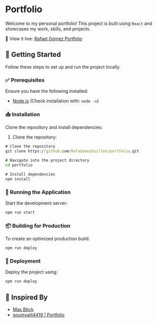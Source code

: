 # Portfolio

Welcome to my personal portfolio! This project is built using `React` and showcases my work, skills, and projects.

🔗 View it live: [Rafael Gómez Portfolio](https://rafagomezguillen.github.io/portfolio/#/portfolio)

## 🚀 Getting Started

Follow these steps to set up and run the project locally.

### ✅ Prerequisites

Ensure you have the following installed:

- [Node.js](https://nodejs.org/) (Check installation with: `node -v`)

### 📥 Installation

Clone the repository and install dependencies:

1. Clone the repository:

```cmd
# Clone the repository
git clone https://github.com/RafaGomezGuillen/portfolio.git

# Navigate into the project directory
cd portfolio

# Install dependencies
npm install
```

### 🏃 Running the Application

Start the development server:

```cmd
npm run start
```

### 📦 Building for Production

To create an optimized production build:

```cmd
npm run deploy
```

### 🚀 Deployment

Deploy the project using:

```cmd
npm run deploy
```

## 🎨 Inspired By

- [Max Böck](https://mxb.dev/)
- [soumyajit4419 | Portfolio](https://soumyajit.vercel.app/about)
